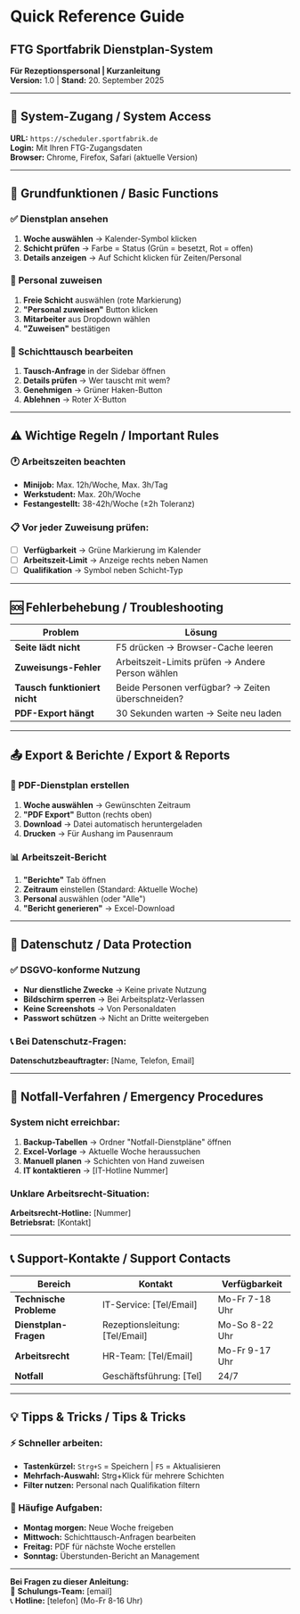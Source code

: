 # Quick Reference Guide
## FTG Sportfabrik Dienstplan-System

**Für Rezeptionspersonal | Kurzanleitung**  
**Version:** 1.0 | **Stand:** 20. September 2025

---

## 🚀 System-Zugang / System Access

**URL:** `https://scheduler.sportfabrik.de`  
**Login:** Mit Ihren FTG-Zugangsdaten  
**Browser:** Chrome, Firefox, Safari (aktuelle Version)

---

## 📅 Grundfunktionen / Basic Functions

### ✅ Dienstplan ansehen
1. **Woche auswählen** → Kalender-Symbol klicken
2. **Schicht prüfen** → Farbe = Status (Grün = besetzt, Rot = offen)
3. **Details anzeigen** → Auf Schicht klicken für Zeiten/Personal

### 👥 Personal zuweisen
1. **Freie Schicht** auswählen (rote Markierung)
2. **"Personal zuweisen"** Button klicken
3. **Mitarbeiter** aus Dropdown wählen
4. **"Zuweisen"** bestätigen

### 🔄 Schichttausch bearbeiten
1. **Tausch-Anfrage** in der Sidebar öffnen
2. **Details prüfen** → Wer tauscht mit wem?
3. **Genehmigen** → Grüner Haken-Button
4. **Ablehnen** → Roter X-Button

---

## ⚠️ Wichtige Regeln / Important Rules

### 🕐 Arbeitszeiten beachten
- **Minijob:** Max. 12h/Woche, Max. 3h/Tag
- **Werkstudent:** Max. 20h/Woche
- **Festangestellt:** 38-42h/Woche (±2h Toleranz)

### 📋 Vor jeder Zuweisung prüfen:
- [ ] **Verfügbarkeit** → Grüne Markierung im Kalender
- [ ] **Arbeitszeit-Limit** → Anzeige rechts neben Namen
- [ ] **Qualifikation** → Symbol neben Schicht-Typ

---

## 🆘 Fehlerbehebung / Troubleshooting

| Problem | Lösung |
|---------|--------|
| **Seite lädt nicht** | F5 drücken → Browser-Cache leeren |
| **Zuweisungs-Fehler** | Arbeitszeit-Limits prüfen → Andere Person wählen |
| **Tausch funktioniert nicht** | Beide Personen verfügbar? → Zeiten überschneiden? |
| **PDF-Export hängt** | 30 Sekunden warten → Seite neu laden |

---

## 📤 Export & Berichte / Export & Reports

### 📄 PDF-Dienstplan erstellen
1. **Woche auswählen** → Gewünschten Zeitraum
2. **"PDF Export"** Button (rechts oben)
3. **Download** → Datei automatisch heruntergeladen
4. **Drucken** → Für Aushang im Pausenraum

### 📊 Arbeitszeit-Bericht
1. **"Berichte"** Tab öffnen
2. **Zeitraum** einstellen (Standard: Aktuelle Woche)
3. **Personal** auswählen (oder "Alle")
4. **"Bericht generieren"** → Excel-Download

---

## 🔐 Datenschutz / Data Protection

### ✅ DSGVO-konforme Nutzung
- **Nur dienstliche Zwecke** → Keine private Nutzung
- **Bildschirm sperren** → Bei Arbeitsplatz-Verlassen
- **Keine Screenshots** → Von Personaldaten
- **Passwort schützen** → Nicht an Dritte weitergeben

### 📞 Bei Datenschutz-Fragen:
**Datenschutzbeauftragter:** [Name, Telefon, Email]

---

## 🚨 Notfall-Verfahren / Emergency Procedures

### System nicht erreichbar:
1. **Backup-Tabellen** → Ordner "Notfall-Dienstpläne" öffnen
2. **Excel-Vorlage** → Aktuelle Woche heraussuchen
3. **Manuell planen** → Schichten von Hand zuweisen
4. **IT kontaktieren** → [IT-Hotline Nummer]

### Unklare Arbeitsrecht-Situation:
**Arbeitsrecht-Hotline:** [Nummer]  
**Betriebsrat:** [Kontakt]

---

## 📞 Support-Kontakte / Support Contacts

| Bereich | Kontakt | Verfügbarkeit |
|---------|---------|---------------|
| **Technische Probleme** | IT-Service: [Tel/Email] | Mo-Fr 7-18 Uhr |
| **Dienstplan-Fragen** | Rezeptionsleitung: [Tel/Email] | Mo-So 8-22 Uhr |
| **Arbeitsrecht** | HR-Team: [Tel/Email] | Mo-Fr 9-17 Uhr |
| **Notfall** | Geschäftsführung: [Tel] | 24/7 |

---

## 💡 Tipps & Tricks / Tips & Tricks

### ⚡ Schneller arbeiten:
- **Tastenkürzel:** `Strg+S` = Speichern | `F5` = Aktualisieren
- **Mehrfach-Auswahl:** Strg+Klick für mehrere Schichten
- **Filter nutzen:** Personal nach Qualifikation filtern

### 🎯 Häufige Aufgaben:
- **Montag morgen:** Neue Woche freigeben
- **Mittwoch:** Schichttausch-Anfragen bearbeiten  
- **Freitag:** PDF für nächste Woche erstellen
- **Sonntag:** Überstunden-Bericht an Management

---

**Bei Fragen zu dieser Anleitung:**  
📧 **Schulungs-Team:** [email]  
📞 **Hotline:** [telefon] (Mo-Fr 8-16 Uhr)